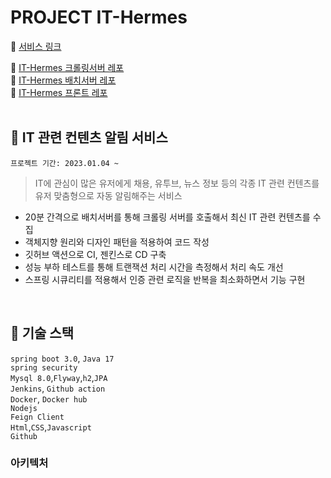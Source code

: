 # PROJECT IT-Hermes

:paperclip: [서비스 링크](https://it-hermes.store)  

:paperclip: [IT-Hermes 크롤링서버 레포](https://github.com/f-lab-edu/IT-Hermes-Crawling)  
:paperclip: [IT-Hermes 배치서버 레포](https://github.com/f-lab-edu/IT-Hermes-Batch)  
:paperclip: [IT-Hermes 프론트 레포](https://github.com/f-lab-edu/IT-Hermes-Front)    
<br>

## :thought_balloon: IT 관련 컨텐츠 알림 서비스  

```프로젝트 기간: 2023.01.04 ~```

> IT에 관심이 많은 유저에게 채용, 유투브, 뉴스 정보 등의 각종 IT 관련 컨텐츠를   
> 유저 맞춤형으로 자동 알림해주는 서비스

- 20분 간격으로 배치서버를 통해 크롤링 서버를 호출해서 최신 IT 관련 컨텐츠를 수집  
- 객체지향 원리와 디자인 패턴을 적용하여 코드 작성
- 깃허브 액션으로 CI, 젠킨스로 CD 구축
- 성능 부하 테스트를 통해 트랜잭션 처리 시간을 측정해서 처리 속도 개선
- 스프링 시큐리티를 적용해서 인증 관련 로직을 반복을 최소화하면서 기능 구현


<br>

## :page_facing_up: 기술 스택  


`spring boot 3.0`, `Java 17`  
`spring security`  
`Mysql 8.0`,`Flyway`,`h2`,`JPA`  
`Jenkins`, `Github action`  
`Docker`, `Docker hub`  
`Nodejs`  
`Feign Client`  
`Html`,`CSS`,`Javascript`  
`Github`  



### 아키텍처






